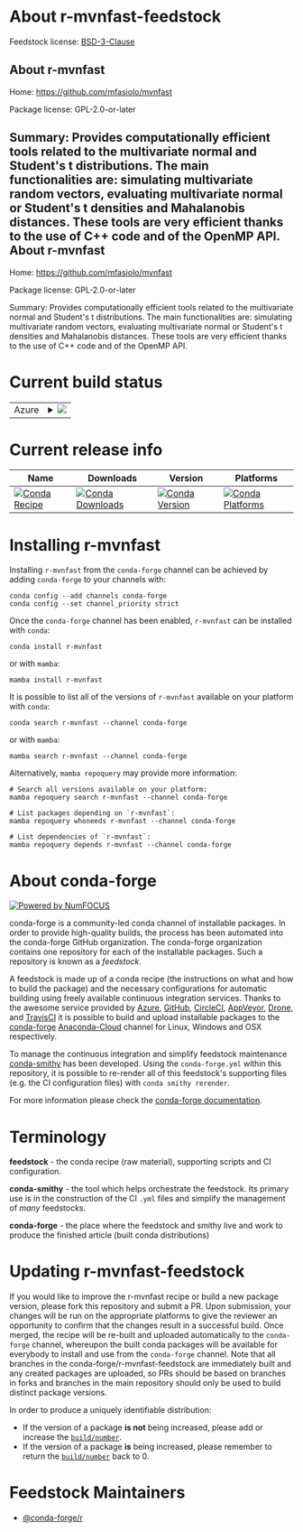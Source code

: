 About r-mvnfast-feedstock
=========================

Feedstock license: [BSD-3-Clause](https://github.com/conda-forge/r-mvnfast-feedstock/blob/main/LICENSE.txt)

About r-mvnfast
---------------

Home: https://github.com/mfasiolo/mvnfast

Package license: GPL-2.0-or-later

Summary: Provides computationally efficient tools related to the multivariate normal and Student's t distributions. The main functionalities are: simulating multivariate random vectors, evaluating multivariate normal or Student's t densities and Mahalanobis distances. These tools are very efficient thanks to the use of C++ code and of the OpenMP API.
About r-mvnfast
---------------

Home: https://github.com/mfasiolo/mvnfast

Package license: GPL-2.0-or-later

Summary: Provides computationally efficient tools related to the multivariate normal and Student's t distributions. The main functionalities are: simulating multivariate random vectors, evaluating multivariate normal or Student's t densities and Mahalanobis distances. These tools are very efficient thanks to the use of C++ code and of the OpenMP API.

Current build status
====================


<table>
    
  <tr>
    <td>Azure</td>
    <td>
      <details>
        <summary>
          <a href="https://dev.azure.com/conda-forge/feedstock-builds/_build/latest?definitionId=7801&branchName=main">
            <img src="https://dev.azure.com/conda-forge/feedstock-builds/_apis/build/status/r-mvnfast-feedstock?branchName=main">
          </a>
        </summary>
        <table>
          <thead><tr><th>Variant</th><th>Status</th></tr></thead>
          <tbody><tr>
              <td>linux_64_r_base4.2</td>
              <td>
                <a href="https://dev.azure.com/conda-forge/feedstock-builds/_build/latest?definitionId=7801&branchName=main">
                  <img src="https://dev.azure.com/conda-forge/feedstock-builds/_apis/build/status/r-mvnfast-feedstock?branchName=main&jobName=linux&configuration=linux%20linux_64_r_base4.2" alt="variant">
                </a>
              </td>
            </tr><tr>
              <td>linux_64_r_base4.3</td>
              <td>
                <a href="https://dev.azure.com/conda-forge/feedstock-builds/_build/latest?definitionId=7801&branchName=main">
                  <img src="https://dev.azure.com/conda-forge/feedstock-builds/_apis/build/status/r-mvnfast-feedstock?branchName=main&jobName=linux&configuration=linux%20linux_64_r_base4.3" alt="variant">
                </a>
              </td>
            </tr><tr>
              <td>osx_64_r_base4.2</td>
              <td>
                <a href="https://dev.azure.com/conda-forge/feedstock-builds/_build/latest?definitionId=7801&branchName=main">
                  <img src="https://dev.azure.com/conda-forge/feedstock-builds/_apis/build/status/r-mvnfast-feedstock?branchName=main&jobName=osx&configuration=osx%20osx_64_r_base4.2" alt="variant">
                </a>
              </td>
            </tr><tr>
              <td>osx_64_r_base4.3</td>
              <td>
                <a href="https://dev.azure.com/conda-forge/feedstock-builds/_build/latest?definitionId=7801&branchName=main">
                  <img src="https://dev.azure.com/conda-forge/feedstock-builds/_apis/build/status/r-mvnfast-feedstock?branchName=main&jobName=osx&configuration=osx%20osx_64_r_base4.3" alt="variant">
                </a>
              </td>
            </tr><tr>
              <td>osx_arm64_r_base4.2</td>
              <td>
                <a href="https://dev.azure.com/conda-forge/feedstock-builds/_build/latest?definitionId=7801&branchName=main">
                  <img src="https://dev.azure.com/conda-forge/feedstock-builds/_apis/build/status/r-mvnfast-feedstock?branchName=main&jobName=osx&configuration=osx%20osx_arm64_r_base4.2" alt="variant">
                </a>
              </td>
            </tr><tr>
              <td>osx_arm64_r_base4.3</td>
              <td>
                <a href="https://dev.azure.com/conda-forge/feedstock-builds/_build/latest?definitionId=7801&branchName=main">
                  <img src="https://dev.azure.com/conda-forge/feedstock-builds/_apis/build/status/r-mvnfast-feedstock?branchName=main&jobName=osx&configuration=osx%20osx_arm64_r_base4.3" alt="variant">
                </a>
              </td>
            </tr><tr>
              <td>win_64</td>
              <td>
                <a href="https://dev.azure.com/conda-forge/feedstock-builds/_build/latest?definitionId=7801&branchName=main">
                  <img src="https://dev.azure.com/conda-forge/feedstock-builds/_apis/build/status/r-mvnfast-feedstock?branchName=main&jobName=win&configuration=win%20win_64_" alt="variant">
                </a>
              </td>
            </tr>
          </tbody>
        </table>
      </details>
    </td>
  </tr>
</table>

Current release info
====================

| Name | Downloads | Version | Platforms |
| --- | --- | --- | --- |
| [![Conda Recipe](https://img.shields.io/badge/recipe-r--mvnfast-green.svg)](https://anaconda.org/conda-forge/r-mvnfast) | [![Conda Downloads](https://img.shields.io/conda/dn/conda-forge/r-mvnfast.svg)](https://anaconda.org/conda-forge/r-mvnfast) | [![Conda Version](https://img.shields.io/conda/vn/conda-forge/r-mvnfast.svg)](https://anaconda.org/conda-forge/r-mvnfast) | [![Conda Platforms](https://img.shields.io/conda/pn/conda-forge/r-mvnfast.svg)](https://anaconda.org/conda-forge/r-mvnfast) |

Installing r-mvnfast
====================

Installing `r-mvnfast` from the `conda-forge` channel can be achieved by adding `conda-forge` to your channels with:

```
conda config --add channels conda-forge
conda config --set channel_priority strict
```

Once the `conda-forge` channel has been enabled, `r-mvnfast` can be installed with `conda`:

```
conda install r-mvnfast
```

or with `mamba`:

```
mamba install r-mvnfast
```

It is possible to list all of the versions of `r-mvnfast` available on your platform with `conda`:

```
conda search r-mvnfast --channel conda-forge
```

or with `mamba`:

```
mamba search r-mvnfast --channel conda-forge
```

Alternatively, `mamba repoquery` may provide more information:

```
# Search all versions available on your platform:
mamba repoquery search r-mvnfast --channel conda-forge

# List packages depending on `r-mvnfast`:
mamba repoquery whoneeds r-mvnfast --channel conda-forge

# List dependencies of `r-mvnfast`:
mamba repoquery depends r-mvnfast --channel conda-forge
```


About conda-forge
=================

[![Powered by
NumFOCUS](https://img.shields.io/badge/powered%20by-NumFOCUS-orange.svg?style=flat&colorA=E1523D&colorB=007D8A)](https://numfocus.org)

conda-forge is a community-led conda channel of installable packages.
In order to provide high-quality builds, the process has been automated into the
conda-forge GitHub organization. The conda-forge organization contains one repository
for each of the installable packages. Such a repository is known as a *feedstock*.

A feedstock is made up of a conda recipe (the instructions on what and how to build
the package) and the necessary configurations for automatic building using freely
available continuous integration services. Thanks to the awesome service provided by
[Azure](https://azure.microsoft.com/en-us/services/devops/), [GitHub](https://github.com/),
[CircleCI](https://circleci.com/), [AppVeyor](https://www.appveyor.com/),
[Drone](https://cloud.drone.io/welcome), and [TravisCI](https://travis-ci.com/)
it is possible to build and upload installable packages to the
[conda-forge](https://anaconda.org/conda-forge) [Anaconda-Cloud](https://anaconda.org/)
channel for Linux, Windows and OSX respectively.

To manage the continuous integration and simplify feedstock maintenance
[conda-smithy](https://github.com/conda-forge/conda-smithy) has been developed.
Using the ``conda-forge.yml`` within this repository, it is possible to re-render all of
this feedstock's supporting files (e.g. the CI configuration files) with ``conda smithy rerender``.

For more information please check the [conda-forge documentation](https://conda-forge.org/docs/).

Terminology
===========

**feedstock** - the conda recipe (raw material), supporting scripts and CI configuration.

**conda-smithy** - the tool which helps orchestrate the feedstock.
                   Its primary use is in the construction of the CI ``.yml`` files
                   and simplify the management of *many* feedstocks.

**conda-forge** - the place where the feedstock and smithy live and work to
                  produce the finished article (built conda distributions)


Updating r-mvnfast-feedstock
============================

If you would like to improve the r-mvnfast recipe or build a new
package version, please fork this repository and submit a PR. Upon submission,
your changes will be run on the appropriate platforms to give the reviewer an
opportunity to confirm that the changes result in a successful build. Once
merged, the recipe will be re-built and uploaded automatically to the
`conda-forge` channel, whereupon the built conda packages will be available for
everybody to install and use from the `conda-forge` channel.
Note that all branches in the conda-forge/r-mvnfast-feedstock are
immediately built and any created packages are uploaded, so PRs should be based
on branches in forks and branches in the main repository should only be used to
build distinct package versions.

In order to produce a uniquely identifiable distribution:
 * If the version of a package **is not** being increased, please add or increase
   the [``build/number``](https://docs.conda.io/projects/conda-build/en/latest/resources/define-metadata.html#build-number-and-string).
 * If the version of a package **is** being increased, please remember to return
   the [``build/number``](https://docs.conda.io/projects/conda-build/en/latest/resources/define-metadata.html#build-number-and-string)
   back to 0.

Feedstock Maintainers
=====================

* [@conda-forge/r](https://github.com/conda-forge/r/)

